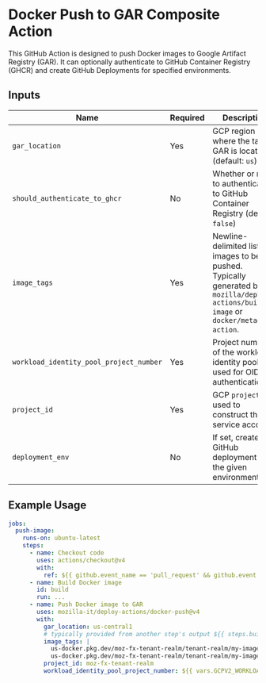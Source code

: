 # Docker Push to GAR Composite Action

This GitHub Action is designed to push Docker images to Google Artifact Registry (GAR). It can optionally authenticate to GitHub Container Registry (GHCR) and create GitHub Deployments for specified environments.

## Inputs

| Name                                    | Required | Description                                                                                                                                 |
| --------------------------------------- | -------- | ------------------------------------------------------------------------------------------------------------------------------------------- |
| `gar_location`                          | Yes      | GCP region where the target GAR is located (default: `us`)                                                                                  |
| `should_authenticate_to_ghcr`           | No       | Whether or not to authenticate to GitHub Container Registry (default: `false`)                                                              |
| `image_tags`                            | Yes      | Newline-delimited list of images to be pushed.<br> Typically generated by `mozilla/deploy-actions/build-image` or `docker/metadata-action`. |
| `workload_identity_pool_project_number` | Yes      | Project number of the workload identity pool used for OIDC authentication                                                                   |
| `project_id`                            | Yes      | GCP `project_id` used to construct the service account                                                                                      |
| `deployment_env`                        | No       | If set, creates a GitHub deployment in the given environment                                                                                |

## Example Usage

```yaml
jobs:
  push-image:
    runs-on: ubuntu-latest
    steps:
      - name: Checkout code
        uses: actions/checkout@v4
        with:
          ref: ${{ github.event_name == 'pull_request' && github.event.pull_request.head.sha || github.ref }}
      - name: Build Docker image
        id: build
        run: ...
      - name: Push Docker image to GAR
        uses: mozilla-it/deploy-actions/docker-push@v4
        with:
          gar_location: us-central1
          # typically provided from another step's output ${{ steps.build.outputs.image_tags }}
          image_tags: |
            us-docker.pkg.dev/moz-fx-tenant-realm/tenant-realm/my-image:latest
            us-docker.pkg.dev/moz-fx-tenant-realm/tenant-realm/my-image:v1.0.0
          project_id: moz-fx-tenant-realm
          workload_identity_pool_project_number: ${{ vars.GCPV2_WORKLOAD_IDENTITY_POOL_PROJECT_NUMBER }}
```
